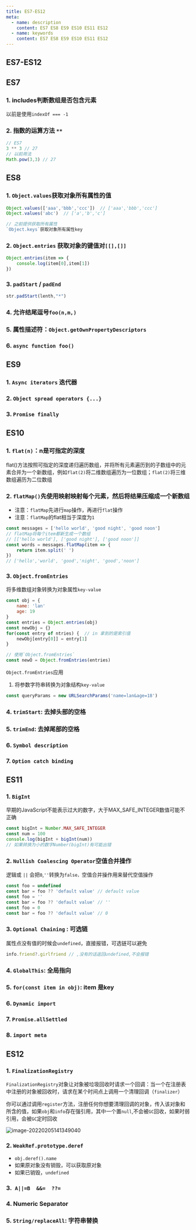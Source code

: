 ```yaml
---
title: ES7-ES12
meta:
  - name: description
    content: ES7 ES8 ES9 ES10 ES11 ES12
  - name: keywords
    content: ES7 ES8 ES9 ES10 ES11 ES12
---
```


## ES7-ES12

## ES7

### 1. includes判断数组是否包含元素

以前是使用`indexOf === -1`

### 2. 指数的运算方法 `**`

```js
// ES7
3 ** 3 // 27
// 以前用法
Math.pow(3,3) // 27
```

## ES8

### 1. `Object.values`获取对象所有属性的值

```js
Object.values(['aaa','bbb','ccc'])  // ['aaa','bbb','ccc']
Object.values('abc')  // ['a','b','c']

// 之前提供获取所有属性
`Object.keys`获取对象所有属性key
```

### 2.  `Object.entries` 获取对象的键值对`[[],[]]`

```js
Object.entries(item => {
    console.log(item[0],item[1])
})
```

### 3. `padStart` / `padEnd`

```js
str.padStart(lenth,"*")
```

### 4. 允许结尾逗号`foo(n,m,)`

### 5. 属性描述符：`Object.getOwnPropertyDescriptors`

### 6. `async function foo()`

## ES9

### 1. `Async iterators` 迭代器

### 2. `Object spread operators {...}`

### 3. `Promise finally`

## ES10

### 1. `flat(n)`：n是可指定的深度

flat()方法按照可指定的深度递归遍历数组，并将所有元素遍历到的子数组中的元素合并为一个新数组，例如`flat(2)`将二维数组遍历为一位数组；`flat(2)`将三维数组遍历为二位数组

### 2. `flatMap()`先使用映射映射每个元素，然后将结果压缩成一个新数组

- 注意：`flatMap`先进行`map`操作，再进行`flat`操作
- 注意：`flatMap`的flat相当于深度为`1`

```js
const messages = ['hello world', 'good night', 'good noon']
// flatMap将每个item都新生成一个数组
// [['hello world'], ['good night'], ['good noon']]
const words = messages.flatMap(item => {
    return item.split(' ')
})
// ['hello','world', 'good','night', 'good','noon']
```

### 3. `Object.fromEntries`

将多维数组对象转换为对象属性`key-value`

```js
const obj = {
    name: 'lan'
    age: 19
}
const entries = Object.entries(obj)
const newObj = {}
for(const entry of ntries) {  // in 拿到的是索引值
    newObj[entry[0]] = entry[1]
}

// 使用`Object.fromEntries`
const newO = Object.fromEntries(entries)
```

`Object.fromEntries`应用

1. 将参数字符串转换为对象结构`key-value`

```js
const queryParams = new URLSearchParams('name=lan&age=18')
```

### 4. `trimStart`: 去掉头部的空格

### 5. `trimEnd`: 去掉尾部的空格

### 6. `Symbol description`

### 7. `Option catch binding`

## ES11

### 1. `BigInt`

早期的JavaScript不能表示过大的数字，大于MAX_SAFE_INTEGER数值可能不正确

```js
const bigInt = Number.MAX_SAFE_INTEGER
const num = 100
console.log(bigInt + bigInt(num))
// 如果转换为小的数字Number(bigInt)有可能出错
```

### 2. `Nullish Coalescing Operator`空值合并操作

逻辑或 `||` 会把`0`,`''`转换为`false，`空值合并操作用来替代空值操作

```js
const foo = undefined
const bar = foo ?? 'default value' // default value
const foo = ''
const bar = foo ?? 'default value' // ''
const foo = 0
const bar = foo ?? 'default value' // 0
```

### 3. `Optional Chaining` : 可选链

属性点没有值的时候会`undefined`，直接报错，可选链可以避免

```js
info.friend?.girlfriend // ,没有的话返回undefined,不会报错
```

### 4. `GlobalThis`: 全局指向

### 5. `for(const item in obj)`: item 是key

### 6. `Dynamic import`

### 7. `Promise.allSettled`

### 8. `import meta`

## ES12

### 1. `FinalizationRegistry`

`FinalizationRegistry`对象让对象被垃圾回收时请求一个回调：当一个在注册表中注册的对象被回收时，请求在某个时间点上调用一个清理回调（`finalizer`）

你可以通过调用`register`方法，注册任何你想要清理回调的对象，传入该对象和所含的值，如果`obj`和`info`存在强引用，其中一个置`null`,不会被`GC`回收，如果时弱引用，会被`GC`定时回收

![image-20220205141349040](@alias/image-20220205141349040.png)

### 2. `WeakRef.prototype.deref`

- `obj.deref().name`
- 如果原对象没有销毁，可以获取原对象
- 如果已销毁，`undefined`

### 3.` A||=B  &&=  ??=`

### 4. Numeric Separator

### 5. `String/replaceAll`: 字符串替换

<ClientOnly>
  <Valine></Valine>
</ClientOnly>

